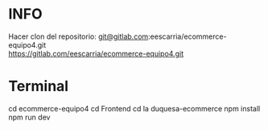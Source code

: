 # INFO

Hacer clon del repositorio: 
git@gitlab.com:eescarria/ecommerce-equipo4.git  
https://gitlab.com/eescarria/ecommerce-equipo4.git


# Terminal
cd ecommerce-equipo4
cd Frontend
cd la duquesa-ecommerce
npm install
npm run dev
